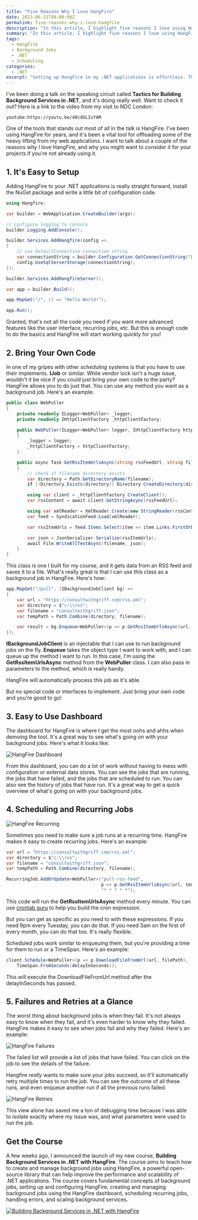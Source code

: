 ```yaml
---
title: "Five Reasons Why I Love HangFire"
date: 2023-06-21T08:00:00Z
permalink: five-reasons-why-i-love-hangfire
description: "In this article, I highlight five reasons I love using HangFire to create background services in my .NET applications - from its straightforward setup to its excellent error management system."
summary: "In this article, I highlight five reasons I love using HangFire to create background services in my .NET applications. First, HangFire's setup process is extremely straightforward - I need to install the NuGet package and do a bit of configuration. Second, HangFire allows me to use my existing code, thus reducing any dependency on specific vendors and increasing the flexibility of my applications. The third factor I appreciate is the user-friendly dashboard of HangFire, which provides a clear and concise overview of all my running, failed, and scheduled jobs. Fourth, HangFire simplifies the process of scheduling and creating recurring jobs, offering flexible configurations to suit my needs. Lastly, HangFire's error management system is commendable. It attempts to run a job multiple times if it fails, making my debugging process significantly more efficient. I also introduce my new course on HangFire in the article, aiming to help others improve the performance and scalability of their .NET applications using this remarkable tool."
tags:
  - HangFire
  - Background Jobs
  - .NET
  - Scheduling
categories:
  - .NET
excerpt: "Setting up HangFire in my .NET applications is effortless. This library helps me offload the strenuous tasks from my web applications by establishing background services using my existing code without requiring special interfaces. Its dashboard is handy for managing jobs and gives me a clear view of the active, failed, and scheduled jobs. For scheduling and recurring jobs, HangFire provides flexible configurations. If it fails, it'll make multiple attempts to run a job, making debugging a breeze for me."
---
```


I've been doing a talk on the speaking circuit called **Tactics for Building Background Services in .NET**, and it's doing really well.  Want to check it out?  Here is a link to the video from my visit to NDC London:

`youtube:https://youtu.be/48cdGLIvYAM`  

One of the tools that stands out most of all in the talk is HangFire.  I've been using HangFire for years, and it's been a vital tool for offloading some of the heavy lifting from my web applications.  I want to talk about a couple of the reasons why I love HangFire, and why you might want to consider it for your projects if you're not already using it.

## 1. It's Easy to Setup  

Adding HangFire to your .NET applications is really straight forward, install the NuGet package and write a little bit of configuration code.

```csharp
using Hangfire;

var builder = WebApplication.CreateBuilder(args);

// configure logging to console
builder.Logging.AddConsole();

builder.Services.AddHangfire(config =>
{
    // use DefaultConnection connection string
    var connectionString = builder.Configuration.GetConnectionString("DefaultConnection");
    config.UseSqlServerStorage(connectionString);
});

builder.Services.AddHangfireServer();

var app = builder.Build();

app.MapGet("/", () => "Hello World!");

app.Run();
```

Granted, that's not all the code you need if you want more advanced features like the user interface, recurring jobs, etc.  But this is enough code to do the basics and HangFire will start working quickly for you!

## 2. Bring Your Own Code

In one of my gripes with other *scheduling* systems is that you have to use their implements.  **IJob** or similar.  While vendor lock isn't a huge issue, wouldn't it be nice if you could just bring your own code to the party?  HangFire allows you to do just that.  You can use any method you want as a background job.  Here's an example:

```csharp
public class WebPuller
{
    private readonly ILogger<WebPuller> _logger;
    private readonly IHttpClientFactory _httpClientFactory;

    public WebPuller(ILogger<WebPuller> logger, IHttpClientFactory httpClientFactory )
    {
        _logger = logger;
        _httpClientFactory = httpClientFactory;
    }

    public async Task GetRssItemUrlsAsync(string rssFeedUrl, string filename)
    {
        // check if filename directory exists
        var directory = Path.GetDirectoryName(filename);
        if (!Directory.Exists(directory)) Directory.CreateDirectory(directory);

        using var client = _httpClientFactory.CreateClient();
        var rssContent = await client.GetStringAsync(rssFeedUrl);

        using var xmlReader = XmlReader.Create(new StringReader(rssContent));
        var feed = SyndicationFeed.Load(xmlReader);

        var rssItemUrls = feed.Items.Select(item => item.Links.FirstOrDefault()?.Uri.AbsoluteUri).ToList();

        var json = JsonSerializer.Serialize(rssItemUrls);
        await File.WriteAllTextAsync(filename, json);
    }
}
```

This class is one I built for my course, and it gets data from an RSS feed and saves it to a file.  What's really great is that I can use this class as a background job in HangFire.  Here's how:

```csharp
app.MapGet("/pull", (IBackgroundJobClient bg) =>
{
    var url = "https://consultwithgriff.com/rss.xml";
    var directory = $"c:\\rss";
    var filename = "consultwithgriff.json";
    var tempPath = Path.Combine(directory, filename);

    var result = bg.Enqueue<WebPuller>(p => p.GetRssItemUrlsAsync(url, tempPath));
});
```

**IBackgroundJobClient** is an injectable that I can use to run background jobs on the fly.  **Enqueue** takes the object type I want to work with, and I can queue up the method I want to run.  In this case, I'm using the **GetRssItemUrlsAsync** method from the **WebPuller** class.  I can also pass in parameters to the method, which is really handy.

HangFire will automatically process this job as it's able.

But no special code or interfaces to implement.  Just bring your own code and you're good to go!

## 3. Easy to Use Dashboard

The dashboard for HangFire is where I get the most oohs and ahhs when demoing the tool.  It's a great way to see what's going on with your background jobs.  Here's what it looks like:

![HangFire Dashboard](./images/2023-06-19-hangfire-dashboard.png)

From this dashboard, you can do a lot of work without having to mess with configuration or external data stores.  You can see the jobs that are running, the jobs that have failed, and the jobs that are scheduled to run.  You can also see the history of jobs that have run.  It's a great way to get a quick overview of what's going on with your background jobs.

## 4. Scheduling and Recurring Jobs

![HangFire Recurring](./images/2023-06-19-hangfire-recurring.png)

Sometimes you need to make sure a job runs at a recurring time.  HangFire makes it easy to create recurring jobs.  Here's an example:

```csharp
var url = "https://consultwithgriff.com/rss.xml";
var directory = $"c:\\rss";
var filename = "consultwithgriff.json";
var tempPath = Path.Combine(directory, filename);

RecurringJob.AddOrUpdate<WebPuller>("pull-rss-feed",
                                    p => p.GetRssItemUrlsAsync(url, tempPath),
                                    "* * * * *");
```

This code will run the **GetRssItemUrlsAsync** method every minute.  You can use [crontab guru](https://crontab.guru/) to help you build the cron expression.  

But you can get as specific as you need to with these expressions.  If you need 9pm every Tuesday, you can do that.  If you need 3am on the first of every month, you can do that too.  It's really flexible.

Scheduled jobs work similar to enqueuing them, but you're providing a time for them to run or a TimeSpan.  Here's an example:

```csharp
client.Schedule<WebPuller>(p => p.DownloadFileFromUrl(url, filePath),
    TimeSpan.FromSeconds(delayInSeconds));
```

This will execute the DownloadFileFromUrl method after the delayInSeconds has passed.  

## 5. Failures and Retries at a Glance

The worst thing about background jobs is when they fail.  It's not always easy to know when they fail, and it's even harder to know why they failed.  HangFire makes it easy to see when jobs fail and why they failed.  Here's an example:

![HangFire Failures](./images/2023-06-19-hangfire-failures.png)

The failed list will provide a list of jobs that have failed.  You can click on the job to see the details of the failure. 

Hangfire *really* wants to make sure your jobs succeed, so it'll automatically retry multiple times to run the job.  You can see the outcome of all these runs, and even enqueue another run if all the previous runs failed.

![HangFire Retries](./images/2023-06-19-hangfire-retry.png)

This view alone has saved me a ton of debugging time because I was able to isolate exactly where my issue was, and what parameters were used to run the job.  

## Get the Course

A few weeks ago, I announced the launch of my new course, **Building Background Services in .NET with HangFire**.  The course aims to teach how to create and manage background jobs using HangFire, a powerful open-source library that can help improve the performance and scalability of .NET applications.  The course covers fundamental concepts of background jobs, setting up and configuring HangFire, creating and managing background jobs using the HangFire dashboard, scheduling recurring jobs, handling errors, and scaling background services.

[![Building Background Services in .NET with HangFire](./images/hangfire-udemy.png)](https://www.udemy.com/course/building-background-services-in-net-with-hangfire/?referralCode=ADE705B8BB4A44749A7D)